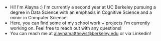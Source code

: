 -    Hi! I'm Alayna :) I'm currently a second year at UC Berkeley pursuing a degree in Data Science with an emphasis in Cognitive Science and a minor in Computer Science. 
-   Here, you can find some of my school work + projects I'm currently working on. Feel free to reach out with any questions!
-   You can reach me at alaynamatthews@berkeley.edu or via Linkedin!
<!---
alayna14/alayna14 is a ✨ special ✨ repository because its `README.md` (this file) appears on your GitHub profile.
You can click the Preview link to take a look at your changes.
--->
